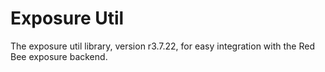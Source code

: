 # Exposure Util

The exposure util library, version r3.7.22, for easy integration with the Red Bee exposure backend.